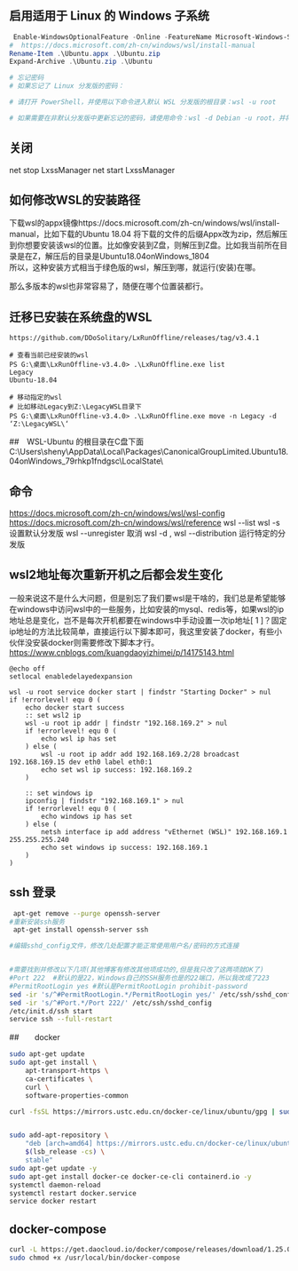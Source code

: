 
## 启用适用于 Linux 的 Windows 子系统
```powershell
 Enable-WindowsOptionalFeature -Online -FeatureName Microsoft-Windows-Subsystem-Linux
#  https://docs.microsoft.com/zh-cn/windows/wsl/install-manual
Rename-Item .\Ubuntu.appx .\Ubuntu.zip
Expand-Archive .\Ubuntu.zip .\Ubuntu

# 忘记密码
# 如果忘记了 Linux 分发版的密码：

# 请打开 PowerShell，并使用以下命令进入默认 WSL 分发版的根目录：wsl -u root

# 如果需要在非默认分发版中更新忘记的密码，请使用命令：wsl -d Debian -u root，并将 Debian 替换为目标分发版的名称。
```
## 关闭
net stop LxssManager
net start LxssManager

## 如何修改WSL的安装路径
下载wsl的appx镜像https://docs.microsoft.com/zh-cn/windows/wsl/install-manual，比如下载的Ubuntu 18.04
将下载的文件的后缀Appx改为zip，然后解压到你想要安装该wsl的位置。比如像安装到Z盘，则解压到Z盘。比如我当前所在目录是在Z，解压后的目录是Ubuntu18.04onWindows_1804  
所以，这种安装方式相当于绿色版的wsl，解压到哪，就运行(安装)在哪。

那么多版本的wsl也非常容易了，随便在哪个位置装都行。

## 迁移已安装在系统盘的WSL
```dos
https://github.com/DDoSolitary/LxRunOffline/releases/tag/v3.4.1

# 查看当前已经安装的wsl
PS G:\桌面\LxRunOffline-v3.4.0> .\LxRunOffline.exe list
Legacy
Ubuntu-18.04
 
# 移动指定的wsl
# 比如移动Legacy到Z:\LegacyWSL目录下
PS G:\桌面\LxRunOffline-v3.4.0> .\LxRunOffline.exe move -n Legacy -d ‘Z:\LegacyWSL\‘
```

##　WSL-Ubuntu 的根目录在C盘下面
C:\Users\sheny\AppData\Local\Packages\CanonicalGroupLimited.Ubuntu18.04onWindows_79rhkp1fndgsc\LocalState\

## 命令
https://docs.microsoft.com/zh-cn/windows/wsl/wsl-config
https://docs.microsoft.com/zh-cn/windows/wsl/reference
 wsl --list
 wsl -s <DistributionName> 设置默认分发版
 wsl --unregister <DistributionName>  取消
wsl -d <DistributionName>, wsl --distribution <DistributionName>  运行特定的分发版
## wsl2地址每次重新开机之后都会发生变化
一般来说这不是什么大问题，但是别忘了我们要wsl是干啥的，我们总是希望能够在windows中访问wsl中的一些服务，比如安装的mysql、redis等，如果wsl的ip地址总是变化，岂不是每次开机都要在windows中手动设置一次ip地址[ 1 ]？固定ip地址的方法比较简单，直接运行以下脚本即可，我这里安装了docker，有些小伙伴没安装docker则需要修改下脚本才行。
https://www.cnblogs.com/kuangdaoyizhimei/p/14175143.html
```dos
@echo off
setlocal enabledelayedexpansion

wsl -u root service docker start | findstr "Starting Docker" > nul
if !errorlevel! equ 0 (
    echo docker start success
    :: set wsl2 ip
    wsl -u root ip addr | findstr "192.168.169.2" > nul
    if !errorlevel! equ 0 (
        echo wsl ip has set
    ) else (
        wsl -u root ip addr add 192.168.169.2/28 broadcast 192.168.169.15 dev eth0 label eth0:1
        echo set wsl ip success: 192.168.169.2
    )

    :: set windows ip
    ipconfig | findstr "192.168.169.1" > nul
    if !errorlevel! equ 0 (
        echo windows ip has set
    ) else (
        netsh interface ip add address "vEthernet (WSL)" 192.168.169.1 255.255.255.240
        echo set windows ip success: 192.168.169.1
    )
)
```
## ssh 登录
```bash
 apt-get remove --purge openssh-server
#重新安装ssh服务
 apt-get install openssh-server ssh  

#编辑sshd_config文件，修改几处配置才能正常使用用户名/密码的方式连接


#需要找到并修改以下几项(其他博客有修改其他项成功的,但是我只改了这两项就OK了)
#Port 222  #默认的是22，Windows自己的SSH服务也是的22端口，所以我改成了223
#PermitRootLogin yes #默认是PermitRootLogin prohibit-password
sed -ir 's/^#PermitRootLogin.*/PermitRootLogin yes/' /etc/ssh/sshd_config
sed -ir 's/^#Port.*/Port 222/' /etc/ssh/sshd_config
/etc/init.d/ssh start
service ssh --full-restart
```

##　　docker
```sh
sudo apt-get update
sudo apt-get install \
    apt-transport-https \
    ca-certificates \
    curl \
    software-properties-common

curl -fsSL https://mirrors.ustc.edu.cn/docker-ce/linux/ubuntu/gpg | sudo apt-key add -


sudo add-apt-repository \
    "deb [arch=amd64] https://mirrors.ustc.edu.cn/docker-ce/linux/ubuntu \
    $(lsb_release -cs) \
    stable"
sudo apt-get update -y
sudo apt-get install docker-ce docker-ce-cli containerd.io -y
systemctl daemon-reload
systemctl restart docker.service
service docker restart
```
## docker-compose
```bash
curl -L https://get.daocloud.io/docker/compose/releases/download/1.25.0/docker-compose-`uname -s`-`uname -m` > /usr/local/bin/docker-compose
sudo chmod +x /usr/local/bin/docker-compose
```